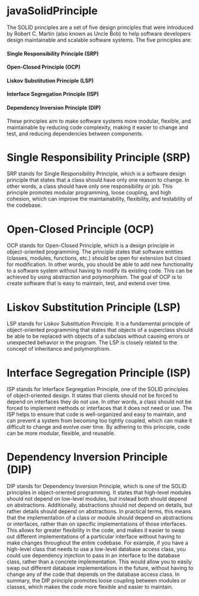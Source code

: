 # javaSolidPrinciple
The SOLID principles are a set of five design principles that were introduced by Robert C. Martin (also known as Uncle Bob) to help software developers design maintainable and scalable software systems. The five principles are:

<h4>Single Responsibility Principle (SRP)</h4> 
<h4>Open-Closed Principle (OCP)</h4> 
<h4>Liskov Substitution Principle (LSP)</h4> 
<h4>Interface Segregation Principle (ISP)</h4> 
<h4>Dependency Inversion Principle (DIP)</h4> 
These principles aim to make software systems more modular, flexible, and maintainable by reducing code complexity, making it easier to change and test, and reducing dependencies between components.

# Single Responsibility Principle (SRP)
SRP stands for Single Responsibility Principle, which is a software design principle that states that a class should have only one reason to change. In other words, a class should have only one responsibility or job. This principle promotes modular programming, loose coupling, and high cohesion, which can improve the maintainability, flexibility, and testability of the codebase.
# Open-Closed Principle (OCP)
OCP stands for Open-Closed Principle, which is a design principle in object-oriented programming. The principle states that software entities (classes, modules, functions, etc.) should be open for extension but closed for modification. In other words, you should be able to add new functionality to a software system without having to modify its existing code. This can be achieved by using abstraction and polymorphism. The goal of OCP is to create software that is easy to maintain, test, and extend over time.
# Liskov Substitution Principle (LSP)
LSP stands for Liskov Substitution Principle. It is a fundamental principle of object-oriented programming that states that objects of a superclass should be able to be replaced with objects of a subclass without causing errors or unexpected behavior in the program. The LSP is closely related to the concept of inheritance and polymorphism.
# Interface Segregation Principle (ISP)
ISP stands for Interface Segregation Principle, one of the SOLID principles of object-oriented design. It states that clients should not be forced to depend on interfaces they do not use. In other words, a class should not be forced to implement methods or interfaces that it does not need or use.
The ISP helps to ensure that code is well-organized and easy to maintain, and can prevent a system from becoming too tightly coupled, which can make it difficult to change and evolve over time. By adhering to this principle, code can be more modular, flexible, and reusable.
# Dependency Inversion Principle (DIP)
DIP stands for Dependency Inversion Principle, which is one of the SOLID principles in object-oriented programming. It states that high-level modules should not depend on low-level modules, but instead both should depend on abstractions. Additionally, abstractions should not depend on details, but rather details should depend on abstractions.
In practical terms, this means that the implementation of a class or module should depend on abstractions or interfaces, rather than on specific implementations of those interfaces. This allows for greater flexibility in the code, and makes it easier to swap out different implementations of a particular interface without having to make changes throughout the entire codebase.
For example, if you have a high-level class that needs to use a low-level database access class, you could use dependency injection to pass in an interface to the database class, rather than a concrete implementation. This would allow you to easily swap out different database implementations in the future, without having to change any of the code that depends on the database access class.
In summary, the DIP principle promotes loose coupling between modules or classes, which makes the code more flexible and easier to maintain.
